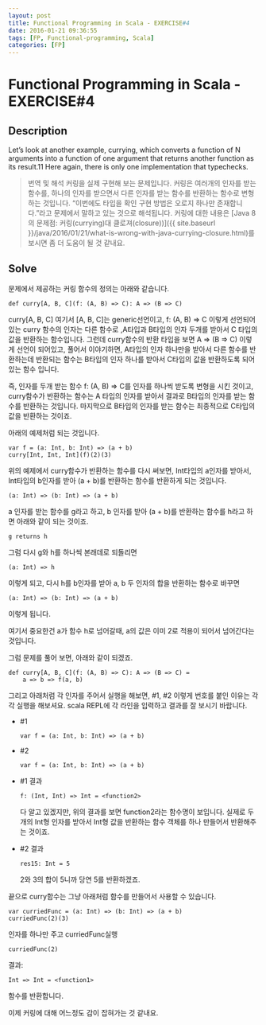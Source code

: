 ```yaml
---
layout: post
title: Functional Programming in Scala - EXERCISE#4
date: 2016-01-21 09:36:55
tags: [FP, Functional-programming, Scala]
categories: [FP]
---
```


# Functional Programming in Scala - EXERCISE#4
## Description
Let’s look at another example, currying, which converts a function of N arguments into a function of one argument that returns another function as its result.11 Here again, there is only one implementation that typechecks.


> 번역 및 해석
> 커링을 실제 구현해 보는 문제입니다. 커링은 여러개의 인자를 받는 함수를, 하나의 인자를 받으면서 다른 인자를 받는 함수를 반환하는 함수로 변형하는 것입니다.
“이번에도 타입을 확인 구현 방법은 오로지 하나만 존재합니다.”라고 문제에서 말하고 있는 것으로 해석됩니다.
커링에 대한 내용은 [Java 8의 문제점: 커링(currying)대 클로져(closure))]({{ site.baseurl }}/java/2016/01/21/what-is-wrong-with-java-currying-closure.html)를 보시면 좀 더 도움이 될 것 같내요.

## Solve

문제에서 제공하는 커링 함수의 정의는 아래와 같습니다.

```
def curry[A, B, C](f: (A, B) => C): A => (B => C)
```

curry[A, B, C] 여기서 [A, B, C]는 generic선언이고, f: (A, B) => C 이렇게 선언되어 있는 curry 함수의 인자는 다른 함수로 ,A타입과 B타입의 인자 두개를 받아서 C 타입의 값을 반환하는 함수입니다. 그런데 curry함수의 반환 타입을 보면 A => (B => C) 이렇게 선언이 되어있고, 풀어서 이야기하면, A타입의 인자 하나만을 받아서 다른 함수를 반환하는데 반환되는 함수는 B타입의 인자 하나를 받아서 C타입의 값을 반환하도록 되어 있는 함수 입니다.

즉, 인자를 두개 받는 함수 f: (A, B) => C를 인자를 하나씩 받도록 변형을 시킨 것이고, curry함수가 반환하는 함수는 A 타입의 인자를 받아서 결과로 B타입의 인자를 받는 함수를 반환하는 것입니다. 마지막으로 B타입의 인자를 받는 함수는 최종적으로 C타입의 값을 반환하는 것이죠.

아래의 예제처럼 되는 것입니다.

```
var f = (a: Int, b: Int) => (a + b)
curry[Int, Int, Int](f)(2)(3)

```

위의 예제에서 curry함수가 반환하는 함수를 다시 써보면, Int타입의 a인자를 받아서, Int타입의 b인자를 받아 (a + b)를 반환하는 함수를 반환하게 되는 것입니다.

```
(a: Int) => (b: Int) => (a + b)
```

a 인자를 받는 함수를 g라고 하고, b 인자를 받아 (a + b)를 반환하는 함수를 h라고 하면 아래와 같이 되는 것이죠.

```
g returns h
```

그럼 다시 g와 h를 하나씩 본래데로 되돌리면

```
(a: Int) => h
```

이렇게 되고, 다시 h를 b인자를 받아 a, b 두 인자의 합을 반환하는 함수로 바꾸면

```
(a: Int) => (b: Int) => (a + b)
```

이렇게 됩니다.

여기서 중요한건 a가 함수 h로 넘어갈때, a의 값은 이미 2로 적용이 되어서 넘어간다는 것입니다.


그럼 문제를 풀어 보면, 아래와 같이 되겠죠.

```
def curry[A, B, C](f: (A, B) => C): A => (B => C) =
    a => b => f(a, b)
```

그리고 아래처럼 각 인자를 주어서 실행을 해보면, \#1, \#2 이렇게 번호를 붙인 이유는 각각 실행을 해보셔요. scala REPL에 각 라인을 입력하고 결과를 잘 보시기 바랍니다.

* \#1

  ```
  var f = (a: Int, b: Int) => (a + b)
  ```

* \#2

  ```
  var f = (a: Int, b: Int) => (a + b)
  ```
* \#1 결과

  ```
  f: (Int, Int) => Int = <function2>
  ```
  다 알고 있겠지만, 위의 결과를 보면 function2라는 함수명이 보입니다. 실제로 두개의 Int형 인자를 받아서 Int형 값을 반환하는 함수 객체를 하나 만들어서 반환해주는 것이죠.

* \#2 결과

  ```
  res15: Int = 5
  ```
  2와 3의 합이 5니까 당연 5를 반환하겠죠.

끝으로 curry함수는 그냥 아래처럼 함수를 만들어서 사용할 수 있습니다.

```
var curriedFunc = (a: Int) => (b: Int) => (a + b)
curriedFunc(2)(3)
```

인자를 하나만 주고 curriedFunc실행

```
curriedFunc(2)
```
결과:

```
Int => Int = <function1>
```
함수를 반환합니다.

이제 커링에 대해 어느정도 감이 잡혀가는 것 같내요.

